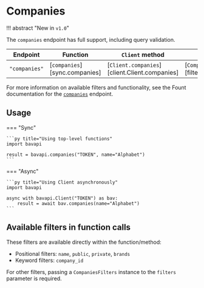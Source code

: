 # Companies

!!! abstract "New in `v1.0`"

The `companies` endpoint has full support, including query validation.

| Endpoint      | Function                      | `Client` method                               | Filters class                                  |
| ------------- | ----------------------------- | --------------------------------------------- | ---------------------------------------------- |
| `"companies"` | [`companies`][sync.companies] | [`Client.companies`][client.Client.companies] | [`CompaniesFilters`][filters.CompaniesFilters] |

For more information on available filters and functionality, see the Fount documentation for the [`companies`](https://developer.wppbav.com/docs/2.x/core-resources/companies) endpoint.

## Usage

=== "Sync"

    ```py title="Using top-level functions"
    import bavapi

    result = bavapi.companies("TOKEN", name="Alphabet")
    ```

=== "Async"

    ```py title="Using Client asynchronously"
    import bavapi

    async with bavapi.Client("TOKEN") as bav:
        result = await bav.companies(name="Alphabet")
    ```

## Available filters in function calls

These filters are available directly within the function/method:

- Positional filters: `name`, `public`, `private`, `brands`
- Keyword filters: `company_id`

For other filters, passing a `CompaniesFilters` instance to the `filters` parameter is required.

